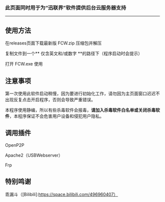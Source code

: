 
### 此页面同时用于为“迅联界”软件提供后台云服务器支持

--- 
## 使用方法
在releases页面下载最新版 FCW.zip 压缩包并解压

复制文件到一个** 仅含英文和/或数字 **的路径下（程序启动时会提示）

打开 FCW.exe 使用

## 注意事项
第一次使用此软件启动稍慢，因为要进行初始化工作，请勿因为主页面窗口迟迟不出现反复点击开启程序，否则会导致严重错误。

本程序使用静编，所以有些杀毒软件会报毒，**请加入杀毒软件白名单或关闭杀毒软件**，本程序保证不会危害用户设备和侵犯用户隐私。

## 调用插件
OpenP2P

Apache2（USBWebserver）

Frp

## 特别鸣谢
乖漏斗（[Bilibili]:https://space.bilibili.com/496960407）
